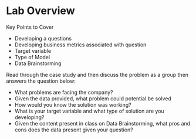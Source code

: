 # Lab Overview 

Key Points to Cover
* Developing a questions
* Developing business metrics associated with question
* Target variable 
* Type of Model 
* Data Brainstorming 

Read through the case study and then discuss the problem as a group then answers the question below:

* What problems are facing the company? 
* Given the data provided, what problem could potential be solved 
* How would you know the solution was working? 
* What is your target variable and what type of solution are you developing? 
* Given the content present in class on Data Brainstorming, what pros and cons does the data present given your question? 


